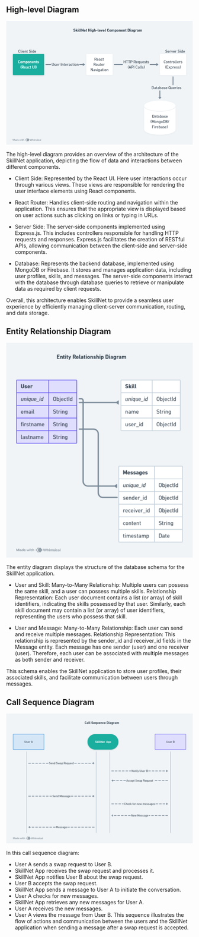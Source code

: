 ## High-level Diagram

![High-level Diagram](client/src/Images/highlevelDiagram.png)

The high-level diagram provides an overview of the architecture of the SkillNet application, depicting the flow of data and interactions between different components.

- Client Side: Represented by the React UI. Here user interactions occur through various views. These views are responsible for rendering the user interface elements using React components.

- React Router: Handles client-side routing and navigation within the application. This ensures that the appropriate view is displayed based on user actions such as clicking on links or typing in URLs.

- Server Side: The server-side components implemented using Express.js. This includes controllers responsible for handling HTTP requests and responses. Express.js facilitates the creation of RESTful APIs, allowing communication between the client-side and server-side components.

- Database: Represents the backend database, implemented using MongoDB or Firebase. It stores and manages application data, including user profiles, skills, and messages. The server-side components interact with the database through database queries to retrieve or manipulate data as required by client requests.

Overall, this architecture enables SkillNet to provide a seamless user experience by efficiently managing client-server communication, routing, and data storage.


## Entity Relationship Diagram

![Entity Relationship Diagram](client/src/Images/entityDiagram.png)

The entity diagram displays the structure of the database schema for the SkillNet application.

- User and Skill:
Many-to-Many Relationship: Multiple users can possess the same skill, and a user can possess multiple skills.
Relationship Representation: Each user document contains a list (or array) of skill identifiers, indicating the skills possessed by that user. Similarly, each skill document may contain a list (or array) of user identifiers, representing the users who possess that skill.

- User and Message:
Many-to-Many Relationship: Each user can send and receive multiple messages.
Relationship Representation: This relationship is represented by the sender_id and receiver_id fields in the Message entity. Each message has one sender (user) and one receiver (user). Therefore, each user can be associated with multiple messages as both sender and receiver.

This schema enables the SkillNet application to store user profiles, their associated skills, and facilitate communication between users through messages.


## Call Sequence Diagram

![Call Sequence Diagram](client/src/Images/callDiagram.png)

In this call sequence diagram:

- User A sends a swap request to User B.
- SkillNet App receives the swap request and processes it.
- SkillNet App notifies User B about the swap request.
- User B accepts the swap request.
- SkillNet App sends a message to User A to initiate the conversation.
- User A checks for new messages.
- SkillNet App retrieves any new messages for User A.
- User A receives the new messages.
- User A views the message from User B.
This sequence illustrates the flow of actions and communication between the users and the SkillNet application when sending a message after a swap request is accepted.
